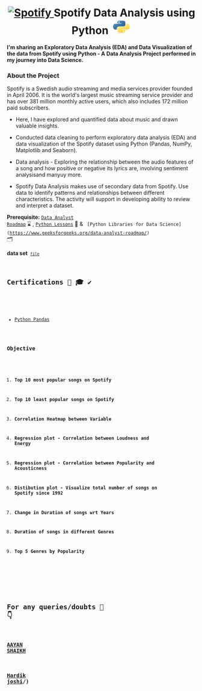 <h1 align="center"> <a href="https://open.spotify.com/user/exll9wa5yql2llqyi1k5h56qm?si=YkkYuaD7SN60DMjXWo7eTQ&utm_source=copy-link" target="_blank"> <img src="https://img.icons8.com/?size=100&id=YCUDjSzJ3Qgp&format=png&color=000000" alt="Spotify" width="55" height="40"/> </a> Spotify Data Analysis using Python <a href="https://www.linkedin.com/in/aayan-shaikh-12081b282/" target="_blank"> <img src="https://raw.githubusercontent.com/devicons/devicon/master/icons/python/python-original.svg" alt="python" width="55" height="40"/> </a> </h1>

**I'm sharing an Exploratory Data Analysis (EDA) and Data Visualization of the data from Spotify using Python - A Data Analysis Project performed in my journey into Data Science.**

### About the Project

Spotify is a Swedish audio streaming and media services provider founded in April 2006. It is the world's largest music streaming service provider and has over 381 million monthly active users, which also includes 172 million paid subscribers.

- Here, l have explored and quantified data about music and drawn valuable insights.

- Conducted data cleaning to perform exploratory data analysis (EDA) and data visualization of the Spotify dataset using Python (Pandas, NumPy, Matplotlib and Seaborn).

- Data analysis - Exploring the relationship between the audio features of a song and how positive or negative its lyrics are, involving sentiment analysisand manyuy more.

- Spotify Data Analysis makes use of secondary data from Spotify. Use data to identify patterns and relationships between different characteristics. The activity will support in developing ability to review and interpret a dataset.

**Prerequisite:** <code>[Data Analyst Roadmap](https://www.geeksforgeeks.org/data-analyst-roadmap/)</code> :hourglass: , <code>[Python Lessons](https://pylessons.com/)</code> 📑 & <code> [Python Libraries for Data Science] (https://www.geeksforgeeks.org/data-analyst-roadmap/) </code> 🗂️

**data set**<code> <code>[file](https://www.kaggle.com/datasets/tomigelo/spotify-audio-features)</code> 

 
<h2 align="left">Certifications 📜 🎓 ✔️</h2>

- [Python Pandas](https://lnkd.in/d2CxkPeY)



### Objective
 
1. **Top 10 most popular songs on Spotify**

2. **Top 10 least popular songs on Spotify**
 
3. **Correlation Heatmap between Variable**

4. **Regression plot - Correlation between Loudness and Energy**
 

5. **Regression plot - Correlation between Popularity and Acousticness**
 
6. **Distibution plot - Visualize total number of songs on Spotify since 1992**
 
7. **Change in Duration of songs wrt Years**
 
8. **Duration of songs in different Genres**
 
9. **Top 5 Genres by Popularity**


#
## For any queries/doubts 🔗 👇 

### [AAYAN SHAIKH](https://amackcode.blogspot.com/)
### [Hardik joshi](https://github.com/Hardikjoshi18)/)
